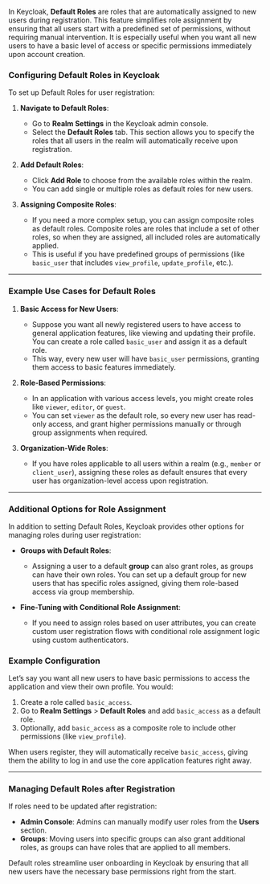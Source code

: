 In Keycloak, **Default Roles** are roles that are automatically assigned to new users during registration. This feature simplifies role assignment by ensuring that all users start with a predefined set of permissions, without requiring manual intervention. It is especially useful when you want all new users to have a basic level of access or specific permissions immediately upon account creation.

### Configuring Default Roles in Keycloak

To set up Default Roles for user registration:

1. **Navigate to Default Roles**:
    - Go to **Realm Settings** in the Keycloak admin console.
    - Select the **Default Roles** tab. This section allows you to specify the roles that all users in the realm will automatically receive upon registration.

2. **Add Default Roles**:
    - Click **Add Role** to choose from the available roles within the realm.
    - You can add single or multiple roles as default roles for new users.

3. **Assigning Composite Roles**:
    - If you need a more complex setup, you can assign composite roles as default roles. Composite roles are roles that include a set of other roles, so when they are assigned, all included roles are automatically applied.
    - This is useful if you have predefined groups of permissions (like `basic_user` that includes `view_profile`, `update_profile`, etc.).

---

### Example Use Cases for Default Roles

1. **Basic Access for New Users**:
    - Suppose you want all newly registered users to have access to general application features, like viewing and updating their profile. You can create a role called `basic_user` and assign it as a default role.
    - This way, every new user will have `basic_user` permissions, granting them access to basic features immediately.

2. **Role-Based Permissions**:
    - In an application with various access levels, you might create roles like `viewer`, `editor`, or `guest`.
    - You can set `viewer` as the default role, so every new user has read-only access, and grant higher permissions manually or through group assignments when required.

3. **Organization-Wide Roles**:
    - If you have roles applicable to all users within a realm (e.g., `member` or `client_user`), assigning these roles as default ensures that every user has organization-level access upon registration.

---

### Additional Options for Role Assignment

In addition to setting Default Roles, Keycloak provides other options for managing roles during user registration:

- **Groups with Default Roles**:
    - Assigning a user to a default **group** can also grant roles, as groups can have their own roles. You can set up a default group for new users that has specific roles assigned, giving them role-based access via group membership.

- **Fine-Tuning with Conditional Role Assignment**:
    - If you need to assign roles based on user attributes, you can create custom user registration flows with conditional role assignment logic using custom authenticators.

### Example Configuration

Let’s say you want all new users to have basic permissions to access the application and view their own profile. You would:

1. Create a role called `basic_access`.
2. Go to **Realm Settings** > **Default Roles** and add `basic_access` as a default role.
3. Optionally, add `basic_access` as a composite role to include other permissions (like `view_profile`).

When users register, they will automatically receive `basic_access`, giving them the ability to log in and use the core application features right away.

---

### Managing Default Roles after Registration

If roles need to be updated after registration:

- **Admin Console**: Admins can manually modify user roles from the **Users** section.
- **Groups**: Moving users into specific groups can also grant additional roles, as groups can have roles that are applied to all members.

Default roles streamline user onboarding in Keycloak by ensuring that all new users have the necessary base permissions right from the start.